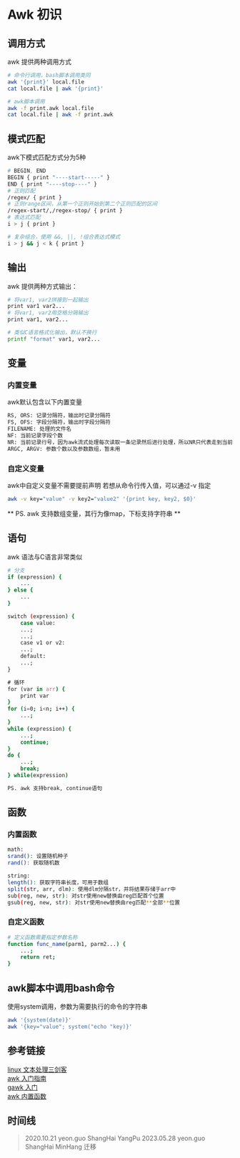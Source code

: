 # Awk 初识
## 调用方式
awk 提供两种调用方式
```bash
# 命令行调用，bash脚本调用类同
awk '{print}' local.file
cat local.file | awk '{print}'

# awk脚本调用
awk -f print.awk local.file
cat local.file | awk -f print.awk
```

## 模式匹配
awk下模式匹配方式分为5种
```bash
# BEGIN, END
BEGIN { print "----start-----" }
END { print "----stop----" }
# 正则匹配
/regex/ { print }
# 正则range区间，从第一个正则开始到第二个正则匹配的区间
/regex-start/,/regex-stop/ { print }
# 表达式匹配
i > j { print }

# 复杂组合，使用 &&, ||, !组合表达式模式
i > j && j < k { print }
```

## 输出
awk 提供两种方式输出：
```bash
# 将var1, var2拼接到一起输出
print var1 var2...
# 将var1, var2用空格分隔输出
print var1, var2...

# 类似C语言格式化输出，默认不换行
printf "format" var1, var2...
```

## 变量
### 内置变量
awk默认包含以下内置变量
```bash
RS, ORS: 记录分隔符，输出时记录分隔符
FS, OFS: 字段分隔符，输出时字段分隔符
FILENAME: 处理的文件名
NF: 当前记录字段个数
NR: 当前记录行号，因为awk流式处理每次读取一条记录然后进行处理，所以NR只代表走到当前位置处理的记录个数
ARGC, ARGV: 参数个数以及参数数组，暂未用
```
### 自定义变量
awk中自定义变量不需要提前声明
若想从命令行传入值，可以通过-v 指定
```bash
awk -v key="value" -v key2="value2" '{print key, key2, $0}'
```
** PS. awk 支持数组变量，其行为像map，下标支持字符串 **

## 语句
awk 语法与C语言非常类似
```bash
# 分支
if (expression) {
    ...
} else {
    ...
}

switch (expression) {
    case value:
    ...;
    ...;
    case v1 or v2:
    ...;
    default:
    ...; 
}

# 循环
for (var in arr) {
    print var
}
for (i=0; i<n; i++) {
    ...;
}
while (expression) {
    ...;
    continue;
}
do {
    ...;
    break;
} while(expression)

PS. awk 支持break, continue语句
```

## 函数
### 内置函数
```bash
math: 
srand(): 设置随机种子
rand(): 获取随机数

string:
length(): 获取字符串长度，可用于数组
split(str, arr, dlm): 使用dlm分隔str，并将结果存储于arr中
sub(reg, new, str): 对str使用new替换由reg匹配首个位置
gsub(reg, new, str): 对str使用new替换由reg匹配**全部**位置
```
### 自定义函数
```bash
# 定义函数需要指定参数名称
function func_name(parm1, parm2...) {
    ...;
    return ret;
}
```

## awk脚本中调用bash命令
使用system调用，参数为需要执行的命令的字符串
```bash
awk '{system(date)}'
awk '{key="value"; system("echo "key)}'
```

## 参考链接
[linux 文本处理三剑客](https://www.cnblogs.com/along21/p/10366886.html)  
[awk 入门指南](https://awk.readthedocs.io/en/latest/chapter-one.html)  
[gawk 入门](https://www.ibm.com/developerworks/cn/education/aix/au-gawk/index.html)  
[awk 内置函数](https://www.runoob.com/w3cnote/awk-built-in-functions.html)

## 时间线
> 2020.10.21 yeon.guo ShangHai YangPu
> 2023.05.28 yeon.guo ShangHai MinHang 迁移
